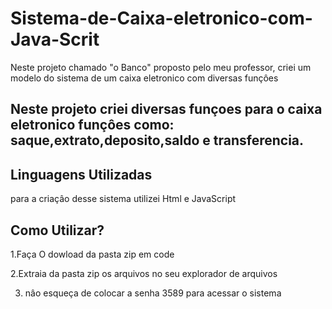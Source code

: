 # Sistema-de-Caixa-eletronico-com-Java-Scrit
Neste projeto chamado "o Banco" proposto pelo meu professor, criei um modelo do sistema de um caixa eletronico com diversas funçôes


## Neste projeto criei diversas funçoes para o caixa eletronico funçôes como: saque,extrato,deposito,saldo e transferencia. 

## Linguagens Utilizadas
para a criaçâo desse sistema utilizei Html e JavaScript

## Como Utilizar?
1.Faça O dowload da pasta zip em code

2.Extraia  da pasta zip os arquivos no seu explorador de arquivos

3. nâo esqueça de colocar a senha 3589 para acessar o sistema
